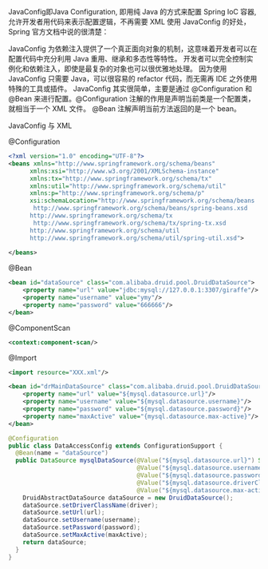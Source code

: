 JavaConfig即Java Configuration, 即用纯 Java 的方式来配置 Spring
IoC 容器,允许开发者用代码来表示配置逻辑，不再需要 XML
使用 JavaConfig 的好处，Spring 官方文档中说的很清楚：

JavaConfig 为依赖注入提供了一个真正面向对象的机制，这意味着开发者可以在配置代码中充分利用 Java 重用、继承和多态性等特性。
开发者可以完全控制实例化和依赖注入，即使是最复杂的对象也可以很优雅地处理。
因为使用 JavaConfig 只需要 Java，可以很容易的 refactor 代码，而无需再 IDE 之外使用特殊的工具或插件。
JavaConfig 其实很简单，主要是通过 @Configuration 和 @Bean 来进行配置。@Configuration 注解的作用是声明当前类是一个配置类， 就相当于一个 XML 文件。 @Bean 注解声明当前方法返回的是一个 bean。

JavaConfig 与 XML

@Configuration

```xml
<?xml version="1.0" encoding="UTF-8"?>
<beans xmlns="http://www.springframework.org/schema/beans"
      xmlns:xsi="http://www.w3.org/2001/XMLSchema-instance"
      xmlns:tx="http://www.springframework.org/schema/tx"
      xmlns:util="http://www.springframework.org/schema/util"
      xmlns:p="http://www.springframework.org/schema/p"
      xsi:schemaLocation="http://www.springframework.org/schema/beans
  	   http://www.springframework.org/schema/beans/spring-beans.xsd
      http://www.springframework.org/schema/tx
  	   http://www.springframework.org/schema/tx/spring-tx.xsd
      http://www.springframework.org/schema/util
      http://www.springframework.org/schema/util/spring-util.xsd">	
   
</beans>
```

@Bean
```xml
<bean id="dataSource" class="com.alibaba.druid.pool.DruidDataSource">
    <property name="url" value="jdbc:mysql://127.0.0.1:3307/giraffe"/>
    <property name="username" value="ymy"/>
    <property name="password" value="666666"/>
</bean>

```
@ComponentScan

```xml
<context:component-scan/>
```
@Import
```xml
<import resource="XXX.xml"/>
```

```xml
<bean id="drMainDataSource" class="com.alibaba.druid.pool.DruidDataSource">
    <property name="url" value="${mysql.datasource.url}"/>
    <property name="username" value="${mysql.datasource.username}"/>
    <property name="password" value="${mysql.datasource.password}"/>
    <property name="maxActive" value="{mysql.datasource.max-active}"/>
</bean>
```

```java
@Configuration
public class DataAccessConfig extends ConfigurationSupport {
  @Bean(name = "dataSource")
  public DataSource mysqlDataSource(@Value("${mysql.datasource.url}") String url,
                                    @Value("${mysql.datasource.username}") String username,
                                    @Value("${mysql.datasource.password}") String password,
                                    @Value("${mysql.datasource.driverClass}") String driver,
                                    @Value("${mysql.datasource.max-active}") int maxActive) {
    DruidAbstractDataSource dataSource = new DruidDataSource();
    dataSource.setDriverClassName(driver);
    dataSource.setUrl(url);
    dataSource.setUsername(username);
    dataSource.setPassword(password);
    dataSource.setMaxActive(maxActive);
    return dataSource;
  }
}

```
